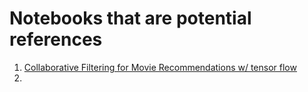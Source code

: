 # Notebooks that are potential references

1. [Collaborative Filtering for Movie Recommendations w/ tensor flow](https://www.kaggle.com/faressayah/collaborative-filtering-for-movie-recommendations#2.-Exploratory-Data-Analysis)
2.
